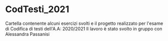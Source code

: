 # CodTesti_2021

Cartella contenente alcuni esercizi svolti e il progetto realizzato per l'esame di Codifica di testi dell'A.A: 2020/2021
Il lavoro è stato svolto in gruppo con Alessandra Passanisi
